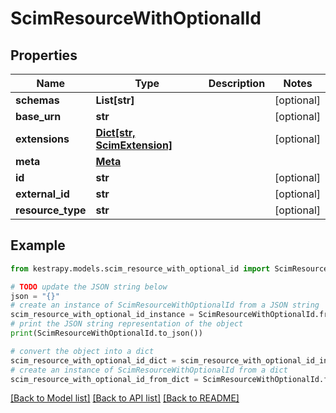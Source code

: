 # ScimResourceWithOptionalId


## Properties

Name | Type | Description | Notes
------------ | ------------- | ------------- | -------------
**schemas** | **List[str]** |  | [optional] 
**base_urn** | **str** |  | [optional] 
**extensions** | [**Dict[str, ScimExtension]**](ScimExtension.md) |  | [optional] 
**meta** | [**Meta**](Meta.md) |  | 
**id** | **str** |  | [optional] 
**external_id** | **str** |  | [optional] 
**resource_type** | **str** |  | [optional] 

## Example

```python
from kestrapy.models.scim_resource_with_optional_id import ScimResourceWithOptionalId

# TODO update the JSON string below
json = "{}"
# create an instance of ScimResourceWithOptionalId from a JSON string
scim_resource_with_optional_id_instance = ScimResourceWithOptionalId.from_json(json)
# print the JSON string representation of the object
print(ScimResourceWithOptionalId.to_json())

# convert the object into a dict
scim_resource_with_optional_id_dict = scim_resource_with_optional_id_instance.to_dict()
# create an instance of ScimResourceWithOptionalId from a dict
scim_resource_with_optional_id_from_dict = ScimResourceWithOptionalId.from_dict(scim_resource_with_optional_id_dict)
```
[[Back to Model list]](../README.md#documentation-for-models) [[Back to API list]](../README.md#documentation-for-api-endpoints) [[Back to README]](../README.md)


